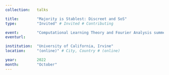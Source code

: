 ```yaml
---
collection:   talks

title:        "Majority is Stablest: Discreet and SoS"
type:         "Invited" # Invited # Contributing

event:        "Computational Learning Theory and Fourier Analysis summer school"
eventurl:     

institution:  "University of California, Irvine"
location:     "(online)" # City, Country # (online)

year:         2022
month:        "October"
---
```

